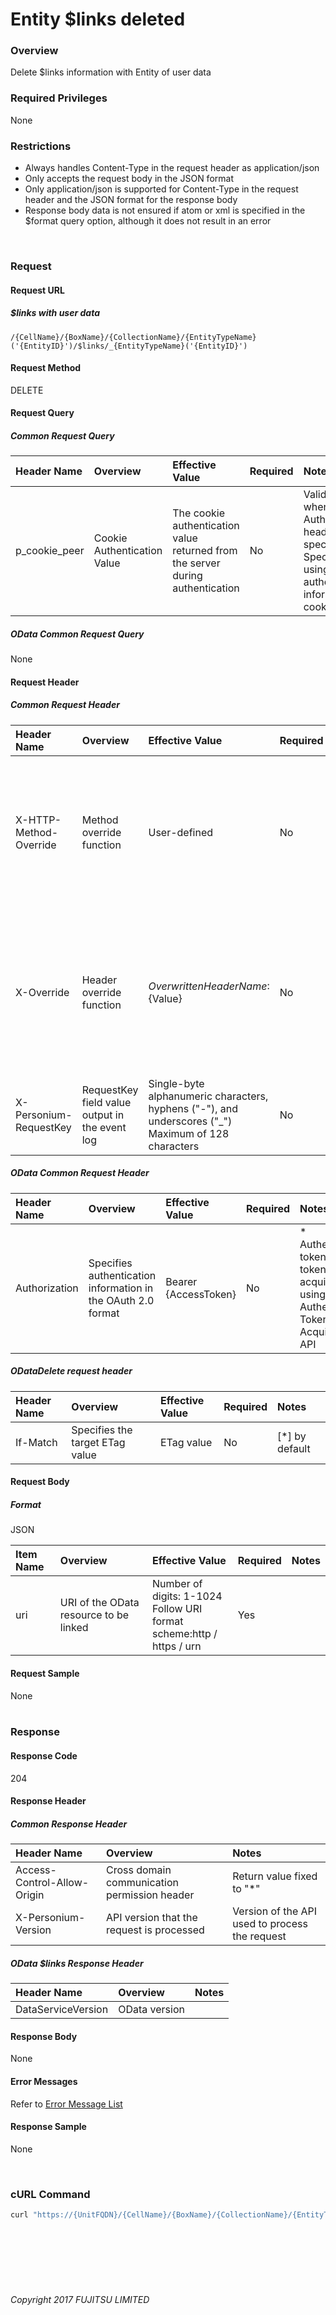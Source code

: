 # Entity $links deleted

### Overview

Delete $links information with Entity of user data

### Required Privileges

None

### Restrictions

* Always handles Content-Type in the request header as application/json
* Only accepts the request body in the JSON format
* Only application/json is supported for Content-Type in the request header and the JSON format for the response body
* Response body data is not ensured if atom or xml is specified in the $format query option, although it does not result in an error

<br>

### Request

#### Request URL

##### $links with user data

```
/{CellName}/{BoxName}/{CollectionName}/{EntityTypeName}('{EntityID}')/$links/_{EntityTypeName}('{EntityID}')
```

#### Request Method

DELETE

#### Request Query

##### Common Request Query

|Header Name<br>|Overview<br>|Effective Value<br>|Required<br>|Notes<br>|
|:--|:--|:--|:--|:--|
|p_cookie_peer<br>|Cookie Authentication Value<br>|The cookie authentication value returned from the server during authentication<br>|No<br>|Valid only when no Authorization header is specified Specify when using authentication information of cookie<br>|

##### OData Common Request Query

None

#### Request Header

##### Common Request Header

|Header Name<br>|Overview<br>|Effective Value<br>|Required<br>|Notes<br>|
|:--|:--|:--|:--|:--|
|X-HTTP-Method-Override<br>|Method override function<br>|User-defined<br>|No<br>|Specifying this value in a request with the POST method indicates that the specified value is used as the method<br>|
|X-Override<br>|Header override function<br>|${OverwrittenHeaderName}:${Value}<br>|No<br>|The normal HTTP header value is overwritten. Specify multiple X-Override headers for the overwriting of multiple headers<br>|
|X-Personium-RequestKey<br>|RequestKey field value output in the event log<br>|Single-byte alphanumeric characters, hyphens ("-"), and underscores ("_")<br>Maximum of 128 characters<br>|No<br>|Supported in V 1.1.7 and later<br>|

##### OData Common Request Header

|Header Name<br>|Overview<br>|Effective Value<br>|Required<br>|Notes<br>|
|:--|:--|:--|:--|:--|
|Authorization<br>|Specifies authentication information in the OAuth 2.0 format<br>|Bearer {AccessToken}<br>|No<br>|* Authentication tokens are the tokens acquired using the Authentication Token Acquisition API<br>|

##### ODataDelete request header

|Header Name<br>|Overview<br>|Effective Value<br>|Required<br>|Notes<br>|
|:--|:--|:--|:--|:--|
|If-Match<br>|Specifies the target ETag value<br>|ETag value<br>|No<br>|[*] by default<br>|

#### Request Body

##### Format

JSON

|Item Name<br>|Overview<br>|Effective Value<br>|Required<br>|Notes<br>|
|:--|:--|:--|:--|:--|
|uri<br>|URI of the OData resource to be linked<br>|Number of digits: 1-1024<br>Follow URI format<br>scheme:http / https / urn<br>|Yes<br>|<br>|

#### Request Sample

None<br><br>

### Response

#### Response Code

204

#### Response Header

##### Common Response Header

|Header Name<br>|Overview<br>|Notes<br>|
|:--|:--|:--|
|Access-Control-Allow-Origin<br>|Cross domain communication permission header<br>|Return value fixed to "*"<br>|
|X-Personium-Version<br>|API version that the request is processed<br>|Version of the API used to process the request<br>|

##### OData $links Response Header

|Header Name<br>|Overview<br>|Notes<br>|
|:--|:--|:--|
|DataServiceVersion<br>|OData version<br>|<br>|

#### Response Body

None

#### Error Messages

Refer to [Error Message List](004_Error_Messages.html)

#### Response Sample

None

<br>

### cURL Command

```sh
curl "https://{UnitFQDN}/{CellName}/{BoxName}/{CollectionName}/{EntityTypeName}('{EntityID}')/\$links/_{EntityTypeName}('{EntityID}')" -X DELETE -i -H 'Authorization: Bearer {AccessToken}' -H 'Accept: application/json'
```

<br><br><br><br><br>

###### Copyright 2017 FUJITSU LIMITED
